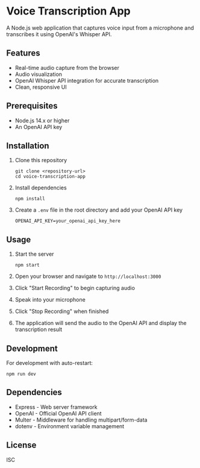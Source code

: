 # Voice Transcription App

A Node.js web application that captures voice input from a microphone and transcribes it using OpenAI's Whisper API.

## Features

- Real-time audio capture from the browser
- Audio visualization
- OpenAI Whisper API integration for accurate transcription
- Clean, responsive UI

## Prerequisites

- Node.js 14.x or higher
- An OpenAI API key

## Installation

1. Clone this repository
   ```
   git clone <repository-url>
   cd voice-transcription-app
   ```

2. Install dependencies
   ```
   npm install
   ```

3. Create a `.env` file in the root directory and add your OpenAI API key
   ```
   OPENAI_API_KEY=your_openai_api_key_here
   ```

## Usage

1. Start the server
   ```
   npm start
   ```

2. Open your browser and navigate to `http://localhost:3000`

3. Click "Start Recording" to begin capturing audio

4. Speak into your microphone

5. Click "Stop Recording" when finished

6. The application will send the audio to the OpenAI API and display the transcription result

## Development

For development with auto-restart:

```
npm run dev
```

## Dependencies

- Express - Web server framework
- OpenAI - Official OpenAI API client
- Multer - Middleware for handling multipart/form-data
- dotenv - Environment variable management

## License

ISC 